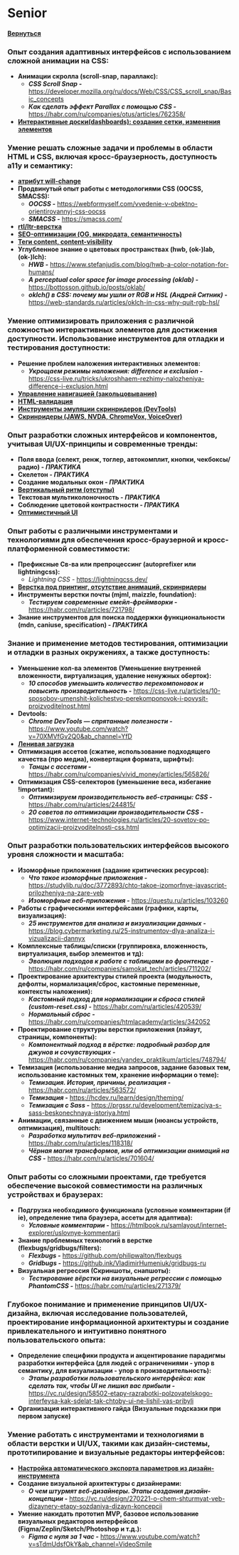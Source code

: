# Senior

#### [Вернуться](../HTML_CSS.md)

### Опыт создания адаптивных интерфейсов с использованием сложной анимации на CSS:

- **Анимации скролла (scroll-snap, параллакс):**
  - **_CSS Scroll Snap -_** https://developer.mozilla.org/ru/docs/Web/CSS/CSS_scroll_snap/Basic_concepts
  - **_Как сделать эффект Parallax с помощью CSS -_** https://habr.com/ru/companies/otus/articles/762358/
- [**Интерактивные доски(dashboards): создание сетки, изменения элементов**](https://habr.com/ru/articles/449048/)

### Умение решать сложные задачи и проблемы в области HTML и CSS, включая кросс-браузерность, доступность a11y и семантику:

- [**атрибут will-change**](https://developer.mozilla.org/ru/docs/Web/CSS/will-change)
- **Продвинутый опыт работы с методологиями CSS (OOCSS, SMACSS):**
  - **_OOCSS -_** https://webformyself.com/vvedenie-v-obektno-orientirovannyj-css-oocss
  - **_SMACSS -_** https://smacss.com/
- [**rtl/ltr-верстка**](https://habr.com/ru/articles/484886/)
- [**SEO-оптимизации (OG, микродата, семантичность)**](https://selectel.ru/blog/how-to-improve-seo)
- [**Теги content, content-visibility**](https://habr.com/ru/companies/vdsina/articles/514760/)
- **Углубленное знание о цветовых пространствах (hwb, (ok-)lab, (ok-)lch):**
  - **_HWB -_** https://www.stefanjudis.com/blog/hwb-a-color-notation-for-humans/
  - **_A perceptual color space for image processing (oklab) -_** https://bottosson.github.io/posts/oklab/
  - **_oklch() в CSS: почему мы ушли от RGB и HSL (Андрей Ситник) -_** https://web-standards.ru/articles/oklch-in-css-why-quit-rgb-hsl/

### **Умение оптимизировать приложения с различной сложностью интерактивных элементов для достижения доступности. Использование инструментов для отладки и тестирования доступности:**

- **Решение проблем наложения интерактивных элементов:**
  - **_Укрощаем режимы наложения: difference и exclusion -_** https://css-live.ru/tricks/ukroshhaem-rezhimy-nalozheniya-difference-i-exclusion.html
- [**Управление навигацией (закольцовывание)**](https://css-tricks.com/building-a-circular-navigation-with-css-clip-paths/)
- [**HTML-валидация**](https://sky.pro/media/proverka-html-koda/)
- [**Инструменты эмуляции скринридеров (DevTools)**](https://learn.microsoft.com/en-us/microsoft-edge/devtools-guide-chromium/accessibility/test-accessibility-tree)
- [**Скринридеры (JAWS, NVDA, ChromeVox, VoiceOver)**](https://doka.guide/a11y/screenreaders)

### Опыт разработки сложных интерфейсов и компонентов, учитывая UI/UX-принципы и современные тренды:

- **Поля ввода (селект, ренж, тоглер, автокомплит, кнопки, чекбоксы/радио) - _ПРАКТИКА_**
- **Скелетон - _ПРАКТИКА_**
- **Создание модальных окон - _ПРАКТИКА_**
- [**Вертикальный ритм (отступы)**](https://ux.pub/editorial/kak-rabotat-s-viertikalnym-ritmom-v-tipoghrafikie-2m18)
- **Текстовая мультиколоночность - _ПРАКТИКА_**
- **Соблюдение цветовой контрастности - _ПРАКТИКА_**
- [**Оптимистичный UI**](https://habr.com/ru/companies/productivity_inside/articles/317664/)

### Опыт работы с различными инструментами и технологиями для обеспечения кросс-браузерной и кросс-платформенной совместимости:

- **Префиксные Св-ва или препроцессинг (autoprefixer или lightningcss):**
  - _Lightning CSS -_ https://lightningcss.dev/
- [**Верстка под принтинг, отсутствие анимаций, скринридеры**](https://dev.to/covydev/designing-html-pages-for-printing-2jnj)
- **Инструменты верстки почты (mjml, maizzle, foundation):**
  - **_Тестируем современные емейл-фреймворки -_** https://habr.com/ru/articles/721798/
- **Знание инструментов для поиска поддержки функциональности (mdn, caniuse, specification) - _ПРАКТИКА_**

### Знание и применение методов тестирования, оптимизации и отладки в разных окружениях, а также доступность:

- **Уменьшение кол-ва элементов (Уменьшение внутренней вложенности, виртуализация, удаление ненужных оберток):**
  - **_10 способов уменьшить количество перекомпоновок и повысить производительность -_** https://css-live.ru/articles/10-sposobov-umenshit-kolichestvo-perekomponovok-i-povysit-proizvoditelnost.html
- **Devtools:**
  - **_Chrome DevTools — спрятанные полезности -_** https://www.youtube.com/watch?v=70XMVfGv2Q0&ab_channel=YfD
- [**Ленивая загрузка**](https://developer.mozilla.org/ru/docs/Web/Performance/Lazy_loading)
- **Оптимизация ассетов (сжатие, использование подходящего качества (про медиа), конвертация формата, шрифты):**
  - **_Танцы с ассетами -_** https://habr.com/ru/companies/vivid_money/articles/565826/
- **Оптимизация CSS-селекторов (уменьшение веса, избегание !important):**
  - **_Оптимизируем производительность веб-страницы: CSS -_** https://habr.com/ru/articles/244815/
  - **_20 советов по оптимизации производительности CSS -_** https://www.internet-technologies.ru/articles/20-sovetov-po-optimizacii-proizvoditelnosti-css.html

### Опыт разработки пользовательских интерфейсов высокого уровня сложности и масштаба:

- **Изоморфные приложения (задание критических ресурсов):**
  - **_Что такое изоморфные приложения -_** https://studylib.ru/doc/3772893/chto-takoe-izomorfnye-javascript-prilozheniya-na-zare-veb
  - **_Изоморфные веб-приложения -_** https://questu.ru/articles/103260
- **Работы с графическими интерфейсами (графики, карты, визуализация):**
  - **_25 инструментов для анализа и визуализации данных -_** https://blog.cybermarketing.ru/25-instrumentov-dlya-analiza-i-vizualizacii-dannyx
- **Комплексные таблицы/списки (группировка, вложенность, виртуализация, выбор элементов и тд):**
  - **_Эволюция подходов к работе с таблицами во фронтенде -_** https://habr.com/ru/companies/samokat_tech/articles/711202/
- **Проектирование архитектуры стилей проекта (модульность, дефолты, нормализация/сброс, кастомные переменные, контексты наложения):**
  - **_Кастомный подход для нормализации и сброса стилей (custom-reset.css) -_** https://habr.com/ru/articles/420539/
  - **_Нормальный сброс -_** https://habr.com/ru/companies/htmlacademy/articles/342052
- **Проектирование структуры верстки приложения (лэйаут, страницы, компоненты):**
  - **_Компонентный подход в вёрстке: подробный разбор для джунов и сочувствующих -_** https://habr.com/ru/companies/yandex_praktikum/articles/748794/
- **Темизация (использование медиа запросов, задание базовых тем, использование кастомных тем, хранение информации о теме):**
  - **_Темизация. История, причины, реализация -_** https://habr.com/ru/articles/563572/
  - **_Темизация -_** https://hcdev.ru/learn/design/theming/
  - **_Темизация с Sass -_** https://prgssr.ru/development/temizaciya-s-sass-beskonechnaya-istoriya.html
- **Анимации, связанные с движением мыши (нюансы устройств, оптимизация), multitouch:**
  - **_Разработка мультитач веб-приложений -_** https://habr.com/ru/articles/118318/
  - **_Чёрная магия трансформов, или об оптимизации анимаций на CSS -_** https://habr.com/ru/articles/701604/

### Опыт работы со сложными проектами, где требуется обеспечение высокой совместимости на различных устройствах и браузерах:

- **Подгрузка необходимого функционала (условные комментарии (if ie), определение типа браузера, ассеты для адаптива):**
  - **_Условные комментарии -_** https://htmlbook.ru/samlayout/internet-explorer/uslovnye-kommentarii
- **Знание проблемных технологий в верстке (flexbugs/gridbugs/filters):**
  - **_Flexbugs -_** https://github.com/philipwalton/flexbugs
  - **_Gridbugs -_** https://github.ink/VladimirHumeniuk/gridbugs-ru
- **Визуальная регрессия (Скриншоты, снапшоты):**
  - **_Тестирование вёрстки на визуальные регрессии с помощью PhantomCSS -_** https://habr.com/ru/articles/271379/

### **Глубокое понимание и применение принципов UI/UX-дизайна, включая исследование пользователей, проектирование информационной архитектуры и создание привлекательного и интуитивно понятного пользовательского опыта:**

- **Определение специфики продукта и акцентирование парадигмы разработки интерфейса (для людей с ограничениями - упор в семантику, для визуализации - упор в производительность):**
  - **_Этапы разработки пользовательского интерфейса: как сделать так, чтобы UI не лишил вас прибыли -_** https://vc.ru/design/58502-etapy-razrabotki-polzovatelskogo-interfeysa-kak-sdelat-tak-chtoby-ui-ne-lishil-vas-pribyli
- **Организация интерактивного гайда (Визуальные подсказки при первом запуске)**

### **Умение работать с инструментами и технологиями в области верстки и UI/UX, такими как дизайн-системы, прототипирование и визуальные редакторы интерфейсов:**

- [**Настройка автоматического экспорта параметров из дизайн-инструмента**](https://www.youtube.com/watch?v=pqQFOPYz5Ww&ab_channel=AlexeyBychkov%3A%D0%B2%D0%B5%D0%B1-%D0%B4%D0%B8%D0%B7%D0%B0%D0%B9%D0%BD%D0%B8%D1%84%D1%80%D0%B8%D0%BB%D0%B0%D0%BD%D1%81)
- **Создание визуальной архитектуры с дизайнерами:**
  - **_О чем штурмят веб-дизайнеры. Этапы создания дизайн-концепции -_** https://vc.ru/design/270221-o-chem-shturmyat-veb-dizaynery-etapy-sozdaniya-dizayn-koncepcii
- **Умение накидать прототип MVP, базовое использование визуальных редакторов интерфейсов (Figma/Zeplin/Sketch/Photoshop и т.д.):**
  - **_Figma с нуля за 1 час -_** https://www.youtube.com/watch?v=sTdmUdsfOkY&ab_channel=VideoSmile
